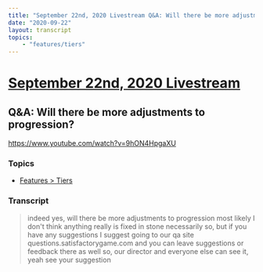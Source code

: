 ```yaml
---
title: "September 22nd, 2020 Livestream Q&A: Will there be more adjustments to progression?"
date: "2020-09-22"
layout: transcript
topics:
    - "features/tiers"
---
```

# [September 22nd, 2020 Livestream](../2020-09-22.md)
## Q&A: Will there be more adjustments to progression?
https://www.youtube.com/watch?v=9hON4HpgaXU

### Topics
* [Features > Tiers](../topics/features/tiers.md)

### Transcript

> indeed yes, will there be more adjustments to progression most likely I don't think anything really is fixed in stone necessarily so, but if you have any suggestions I suggest going to our qa site questions.satisfactorygame.com and you can leave suggestions or feedback there as well so, our director and everyone else can see it, yeah see your suggestion
